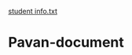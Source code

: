 [student info.txt](https://github.com/pavankumary9/Pavan-document/files/7152060/student.info.txt)
# Pavan-document

